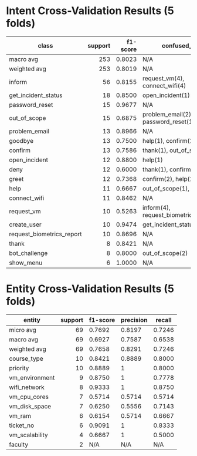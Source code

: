 # Intent Cross-Validation Results (5 folds)
|          class          |support|f1-score|             confused_with             |
|-------------------------|------:|-------:|---------------------------------------|
|macro avg                |    253|  0.8023|N/A                                    |
|weighted avg             |    253|  0.8019|N/A                                    |
|inform                   |     56|  0.8155|request_vm(4), connect_wifi(4)         |
|get_incident_status      |     18|  0.8500|open_incident(1)                       |
|password_reset           |     15|  0.9677|N/A                                    |
|out_of_scope             |     15|  0.6875|problem_email(2), password_reset(1)    |
|problem_email            |     13|  0.8966|N/A                                    |
|goodbye                  |     13|  0.7500|help(1), confirm(1)                    |
|confirm                  |     13|  0.7586|thank(1), out_of_scope(1)              |
|open_incident            |     12|  0.8800|help(1)                                |
|deny                     |     12|  0.6000|thank(1), confirm(1)                   |
|greet                    |     12|  0.7368|confirm(2), help(1)                    |
|help                     |     11|  0.6667|out_of_scope(1), confirm(1)            |
|connect_wifi             |     11|  0.8462|N/A                                    |
|request_vm               |     10|  0.5263|inform(4), request_biometrics_report(1)|
|create_user              |     10|  0.9474|get_incident_status(1)                 |
|request_biometrics_report|     10|  0.8696|N/A                                    |
|thank                    |      8|  0.8421|N/A                                    |
|bot_challenge            |      8|  0.8000|out_of_scope(2)                        |
|show_menu                |      6|  1.0000|N/A                                    |



# Entity Cross-Validation Results (5 folds)
|    entity    |support|f1-score|precision|recall|
|--------------|------:|--------|---------|------|
|micro avg     |     69|  0.7692|   0.8197|0.7246|
|macro avg     |     69|  0.6927|   0.7587|0.6538|
|weighted avg  |     69|  0.7658|   0.8291|0.7246|
|course_type   |     10|  0.8421|   0.8889|0.8000|
|priority      |     10|  0.8889|        1|0.8000|
|vm_environment|      9|  0.8750|        1|0.7778|
|wifi_network  |      8|  0.9333|        1|0.8750|
|vm_cpu_cores  |      7|  0.5714|   0.5714|0.5714|
|vm_disk_space |      7|  0.6250|   0.5556|0.7143|
|vm_ram        |      6|  0.6154|   0.5714|0.6667|
|ticket_no     |      6|  0.9091|        1|0.8333|
|vm_scalability|      4|  0.6667|        1|0.5000|
|faculty       |      2|N/A     |N/A      |N/A   |

